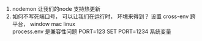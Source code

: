 1. nodemon 让我们的node 支持热更新
2. 如何不写死端口号， 可以让我们在运行时， 环境来得到？
  设置 
  cross-env  跨平台，  window mac  linux  
  process.env 是兼容性问题
  PORT=123  SET PORT=1234  系统变量